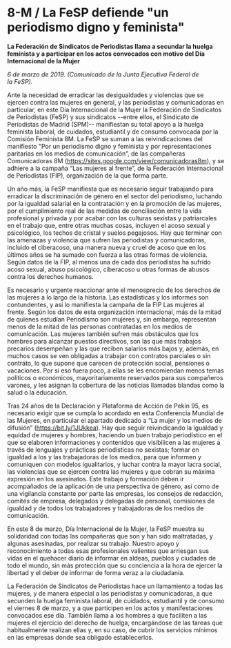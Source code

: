 # 8-M / La FeSP defiende "un periodismo digno y feminista"

**La Federación de Sindicatos de Periodistas llama a secundar la huelga feminista y a participar en los actos convocados con motivo del Día Internacional de la Mujer**

*6 de marzo de 2019. (Comunicado de la Junta Ejecutiva Federal de la FeSP).*

Ante la necesidad de erradicar las desigualdades y violencias que se ejercen contra las mujeres en general, y las periodistas y comunicadoras en particular, en este Día Internacional de la Mujer la Federación de Sindicatos de Periodistas (FeSP) y sus sindicatos --entre ellos, el Sindicato de Periodistas de Madrid (SPM)-- manifiestan su total apoyo a la huelga feminista laboral, de cuidados, estudiantil y de consumo convocada por la Comisión Feminista 8M. La FeSP se suman a las reivindicaciones del manifiesto "Por un periodismo digno y feminista y por representaciones paritarias en los medios de comunicación”, de las compañeras Comunicadoras 8M (https://sites.google.com/view/comunicadoras8m), y se adhiere a la campaña “Las mujeres al frente”, de la Federación Internacional de Periodistas (FIP), organización de la que forma parte.

Un año más, la FeSP manifiesta que es necesario seguir trabajando para erradicar la discriminación de género en el sector del periodismo, luchando por la igualdad salarial en la contratación y en la promoción de las mujeres, por el cumplimiento real de las medidas de conciliación entre la vida profesional y privada y por acabar con las culturas sexistas y patriarcales en el trabajo que, entre otras muchas cosas, incluyen el acoso sexual y psicológico, los techos de cristal y suelos pegajosos. Hay que terminar con las amenazas y violencia que sufren las periodistas y comunicadoras, incluido el ciberacoso, una manera nueva y cruel de acoso que en los últimos años se ha sumado con fuerza a las otras formas de violencia. Según datos de la FIP, al menos una de cada dos periodistas ha sufrido acoso sexual, abuso psicológico, ciberacoso u otras formas de abusos contra los derechos humanos.

Es necesario y urgente reaccionar ante el menosprecio de los derechos de las mujeres a lo largo de la historia. Las estadísticas y los informes son contundentes, y así lo manifiesta la campaña de la FIP Las mujeres al frente. Según los datos de esta organización internacional, más de la mitad de quienes estudian Periodismo son mujeres y, sin embargo, representan menos de la mitad de las personas contratadas en los medios de comunicación. Las mujeres también sufren más obstáculos que los hombres para alcanzar puestos directivos, son las que más trabajos precarios desempeñan y las que reciben salarios más bajos y, además, en muchos casos se ven obligadas a trabajar con contratos parciales o sin contrato, lo que supone que carecen de protección social, pensiones o vacaciones. Por si eso fuera poco, a ellas se les encomiendan menos temas políticos o económicos, mayoritariamente reservados para sus compañeros varones, y les asignan la cobertura de las noticias llamadas blandas como la salud o la educación.

Tras 24 años de la Declaración y Plataforma de Acción de Pekín 95, es necesario exigir que se cumpla lo acordado en esta Conferencia Mundial de las Mujeres, en particular el apartado dedicado a “La mujer y los medios de difusión” (https://bit.ly/1JUkkea). Hay que seguir reivindicando la igualdad y equidad de mujeres y hombres, haciendo un buen trabajo periodístico en el que se elaboren informaciones y contenidos que visibilicen a las mujeres a través de lenguajes y prácticas periodísticas no sexistas; formar en igualdad a los y las trabajadoras de los medios, para que informen y comuniquen con modelos igualitarios, y luchar contra la mayor lacra social, las violencias que se ejercen contra las mujeres y que cobran su máxima expresión en los asesinatos. Este trabajo y formación deben ir acompañados de la aplicación de una perspectiva de género, así como de una vigilancia constante por parte las empresas, los consejos de redacción, comités de empresa, delegados y delegadas de personal, comisiones de igualdad y de todos los trabajadores y trabajadoras de los medios de comunicación.

En este 8 de marzo, Día Internacional de la Mujer, la FeSP muestra su solidaridad con todas las compañeras que son y han sido maltratadas, y algunas asesinadas, por realizar su trabajo. Nuestro apoyo y reconocimiento a todas esas profesionales valientes que arriesgan sus vidas en el quehacer diario de informar en aldeas, pueblos y ciudades de todo el mundo, sin más protección que su conciencia a la hora de ejercer la libertad y el deber de informar de forma veraz a la ciudadanía.

La Federación de Sindicatos de Periodistas hace un llamamiento a todas las mujeres, y de manera especial a las periodistas y comunicadoras, a que secunden la huelga feminista laboral, de cuidados, estudiantil y de consumo el viernes 8 de marzo, y a que participen en los actos y manifestaciones convocados ese día. También llama a los hombres a que faciliten a las mujeres el ejercicio del derecho de huelga, encargándose de las tareas que habitualmente realizan ellas y, en su caso, de cubrir los servicios mínimos en las empresas donde sea obligado establecerlos.
